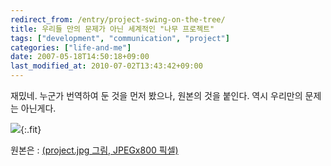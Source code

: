 ```yaml
---
redirect_from: /entry/project-swing-on-the-tree/
title: 우리들 만의 문제가 아닌 세계적인 "나무 프로젝트"
tags: ["development", "communication", "project"]
categories: ["life-and-me"]
date: 2007-05-18T14:50:18+09:00
last_modified_at: 2010-07-02T13:43:42+09:00
---
```

재밌네. 누군가 번역하여 둔 것을 먼저 봤으나, 원본의 것을 붙인다. 역시
우리만의 문제는 아닌게다.

![](/attachments/2007-05-18-project.jpg){:.fit}

원본은 : [(project.jpg 그림, JPEGx800 픽셀)](http://www.linuxkungfu.org/images/fun/geek/project.jpg)

